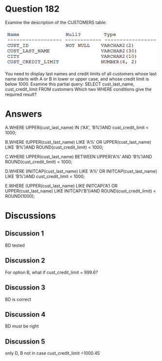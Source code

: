 # Question 182
Examine the description of the CUSTOMERS table:

![](../images/image87.png)
		
You need to display last names and credit limits of all customers whose last name starts with A or B in lower or upper case, and whose credit limit is below 1000.
Examine this partial query:
SELECT cust_last_name, cust_credit_limit FROM customers
Which two WHERE conditions give the required result?

# Answers
A.WHERE UPPER(cust_last_name) IN (‘AX’, ‘B%’)AND cust_credit_limit < 1000;

B.WHERE (UPPER(cust_last_name) LIKE ‘A%’ OR UPPER(cust_last_name) LIKE ‘B%’)AND ROUND(cust_credit_limit) < 1000;

C.WHERE UPPER(cust_last_name) BETWEEN UPPER(‘A%’ AND ‘B%’)AND ROUND(cust_credit_limit) < 1000;

D.WHERE (INITCAP(cust_last_name) LIKE ‘A%’ OR INITCAP(cust_last_name) LIKE ‘B%’)AND cust_credit_limit < 1000;

E.WHERE (UPPER(cust_last_name) LIKE INITCAP(‘A’) OR UPPER(cust_last_name) LIKE INITCAP(‘B’))AND ROUND(cust_credit_limit) < ROUND(1000);

# Discussions
## Discussion 1
BD tested

## Discussion 2
For option B, what if cust_credit_limit = 999.6?

## Discussion 3
BD is correct

## Discussion 4
BD must be right

## Discussion 5
only D, 
B not  in case cust_credit_limit =1000.45

